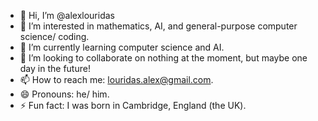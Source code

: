 - 👋 Hi, I’m @alexlouridas
- 👀 I’m interested in mathematics, AI, and general-purpose computer science/ coding.
- 🌱 I’m currently learning computer science and AI.
- 💞️ I’m looking to collaborate on nothing at the moment, but maybe one day in the future!
- 📫 How to reach me: louridas.alex@gmail.com.
- 😄 Pronouns: he/ him.
- ⚡ Fun fact: I was born in Cambridge, England (the UK).

<!---
alexlouridas/alexlouridas is a ✨ special ✨ repository because its `README.md` (this file) appears on your GitHub profile.
You can click the Preview link to take a look at your changes.
--->
